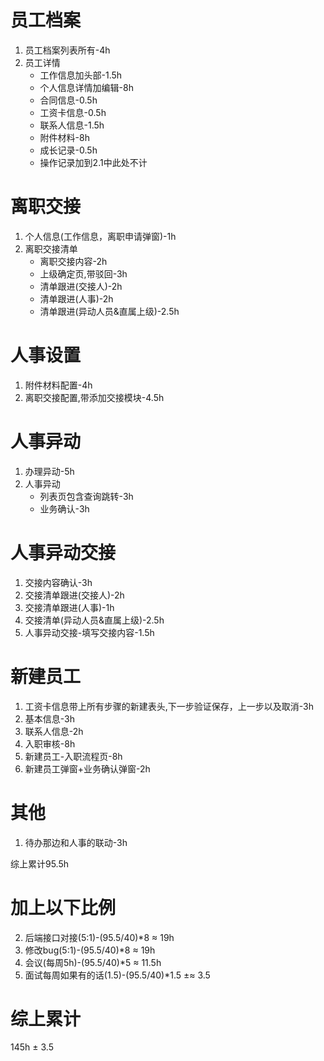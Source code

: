 # 员工档案
1. 员工档案列表所有-4h
2. 员工详情
    - 工作信息加头部-1.5h
    - 个人信息详情加编辑-8h
    - 合同信息-0.5h
    - 工资卡信息-0.5h
    - 联系人信息-1.5h
    - 附件材料-8h
    - 成长记录-0.5h
    - 操作记录加到2.1中此处不计
# 离职交接
1. 个人信息(工作信息，离职申请弹窗)-1h
2. 离职交接清单
    - 离职交接内容-2h
    - 上级确定页,带驳回-3h
    - 清单跟进(交接人)-2h
    - 清单跟进(人事)-2h
    - 清单跟进(异动人员&直属上级)-2.5h
# 人事设置
1. 附件材料配置-4h
2. 离职交接配置,带添加交接模块-4.5h
# 人事异动
1. 办理异动-5h
2. 人事异动
    - 列表页包含查询跳转-3h
    - 业务确认-3h
# 人事异动交接
1. 交接内容确认-3h
2. 交接清单跟进(交接人)-2h
3. 交接清单跟进(人事)-1h
4. 交接清单(异动人员&直属上级)-2.5h
5. 人事异动交接-填写交接内容-1.5h
# 新建员工
1. 工资卡信息带上所有步骤的新建表头,下一步验证保存，上一步以及取消-3h
2. 基本信息-3h
3. 联系人信息-2h
4. 入职审核-8h
5. 新建员工-入职流程页-8h
6. 新建员工弹窗+业务确认弹窗-2h

# 其他
1. 待办那边和人事的联动-3h

综上累计95.5h

# 加上以下比例
2. 后端接口对接(5:1)-(95.5/40)*8 ≈ 19h
3. 修改bug(5:1)-(95.5/40)*8 ≈ 19h
4. 会议(每周5h)-(95.5/40)*5 ≈ 11.5h
5. 面试每周如果有的话(1.5)-(95.5/40)*1.5 ±≈ 3.5


# 综上累计
145h ± 3.5
